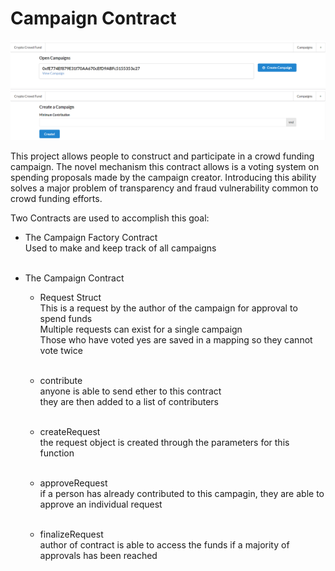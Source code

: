 # Campaign Contract

<img src="./images/landing_page.PNG" width="900"/>

<img src="./images/create_new_campaign_page.PNG" width="900"/>

This project allows people to construct and participate in a crowd funding campaign. The novel mechanism this contract allows is a voting system on spending proposals made by the campaign creator. Introducing this ability solves a major problem of transparency and fraud vulnerability common to crowd funding efforts.
</br>


Two Contracts are used to accomplish this goal:</br>

* The Campaign Factory Contract</br>
  Used to make and keep track of all campaigns</br>
  </br>
  
* The Campaign Contract
  * Request Struct</br>
    This is a request by the author of the campaign for approval to spend funds</br>
    Multiple requests can exist for a single campaign</br>
    Those who have voted yes are saved in a mapping so they cannot vote twice</br>
    <br />
    
  * contribute<br />
    anyone is able to send ether to this contract<br />
    they are then added to a list of contributers<br />
    <br />
  * createRequest<br />
    the request object is created through the parameters for this function<br />
    <br />
  * approveRequest<br />
    if a person has already contributed to this campagin, they are able to approve an individual request<br />
    <br />
  * finalizeRequest<br />
    author of contract is able to access the funds if a majority of approvals has been reached</br>
